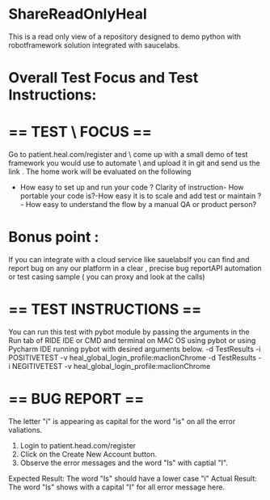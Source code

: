 # ShareReadOnlyHeal
This is a read only view of a repository designed to demo python with robotframework solution integrated with saucelabs.


# Overall Test Focus and Test Instructions:

# == TEST \ FOCUS ==
Go to patient.heal.com/register and \ come up with a small demo of test framework you would use to automate \ and upload it in git and send us the link . The home work will be evaluated on the following
- How easy to set up and run your code ? Clarity of instruction- How portable your code is?-How easy it is to scale and add test or maintain ?- How easy to understand the flow by a manual QA or product person?

#  Bonus point :
If you can integrate with a cloud service like sauelabsIf you can find and report bug on any our platform in a clear , precise bug reportAPI automation or test casing sample ( you can proxy and look at the calls)

#  == TEST INSTRUCTIONS ==
You can run this test with pybot module by passing the arguments in the Run tab of RIDE IDE or CMD and terminal on MAC OS using pybot or using Pycharm IDE running pybot with desired arguments below.
-d TestResults -i POSITIVETEST -v heal_global_login_profile:maclionChrome
-d TestResults -i NEGITIVETEST -v heal_global_login_profile:maclionChrome

# == BUG REPORT ==
The letter "i" is appearing as capital for the word "is" on all the error valiations.

1. Login to patient.head.com/register
2. Click on the Create New Account button.
3. Observe the error messages and the word "Is" with captial "I".

Expected Result: The word "Is" should have a lower case "i"
Actual Result: The word "Is" shows with a capital "I" for all error message here.
